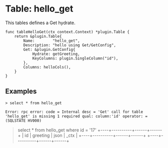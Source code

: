 # Table: hello_get

This tables defines a Get hydrate.

```
func tableHelloGet(ctx context.Context) *plugin.Table {
	return &plugin.Table{
		Name:        "hello_get",
		Description: "hello using Get/GetConfig",
		Get: &plugin.GetConfig{
			Hydrate: getGreeting,
			KeyColumns: plugin.SingleColumn("id"),
		},
		Columns: helloCols(),
	}
}
```

## Examples

```
> select * from hello_get

Error: rpc error: code = Internal desc = 'Get' call for table 'hello_get' is missing 1 required qual: column:'id' operator: = (SQLSTATE HV000)
```

> select * from hello_get where id = '17'
+----+----------+------+------+
| id | greeting | json | _ctx |
+----+----------+------+------+
+----+----------+------+------+
```

